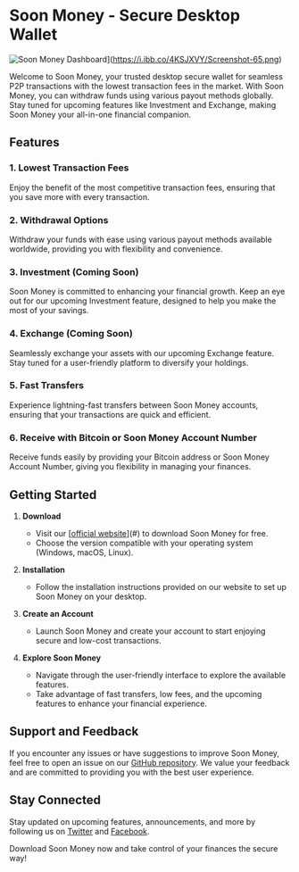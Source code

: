 # Soon Money - Secure Desktop Wallet
![Soon Money Dashboard](https://i.ibb.co/4KSJXVY/Screenshot-65.png)](https://i.ibb.co/4KSJXVY/Screenshot-65.png)

Welcome to Soon Money, your trusted desktop secure wallet for seamless P2P transactions with the lowest transaction fees in the market. With Soon Money, you can withdraw funds using various payout methods globally. Stay tuned for upcoming features like Investment and Exchange, making Soon Money your all-in-one financial companion.

## Features

### 1. Lowest Transaction Fees
Enjoy the benefit of the most competitive transaction fees, ensuring that you save more with every transaction.

### 2. Withdrawal Options
Withdraw your funds with ease using various payout methods available worldwide, providing you with flexibility and convenience.

### 3. Investment (Coming Soon)
Soon Money is committed to enhancing your financial growth. Keep an eye out for our upcoming Investment feature, designed to help you make the most of your savings.

### 4. Exchange (Coming Soon)
Seamlessly exchange your assets with our upcoming Exchange feature. Stay tuned for a user-friendly platform to diversify your holdings.

### 5. Fast Transfers
Experience lightning-fast transfers between Soon Money accounts, ensuring that your transactions are quick and efficient.

### 6. Receive with Bitcoin or Soon Money Account Number
Receive funds easily by providing your Bitcoin address or Soon Money Account Number, giving you flexibility in managing your finances.

## Getting Started

1. **Download**
   - Visit our [[official website](https://github.com/devtechplus/soonmoney/releases/tag/soonmoney)](#) to download Soon Money for free.
   - Choose the version compatible with your operating system (Windows, macOS, Linux).

2. **Installation**
   - Follow the installation instructions provided on our website to set up Soon Money on your desktop.

3. **Create an Account**
   - Launch Soon Money and create your account to start enjoying secure and low-cost transactions.

4. **Explore Soon Money**
   - Navigate through the user-friendly interface to explore the available features.
   - Take advantage of fast transfers, low fees, and the upcoming features to enhance your financial experience.

## Support and Feedback

If you encounter any issues or have suggestions to improve Soon Money, feel free to open an issue on our [GitHub repository](#). We value your feedback and are committed to providing you with the best user experience.

## Stay Connected

Stay updated on upcoming features, announcements, and more by following us on [Twitter](#) and [Facebook](#).

Download Soon Money now and take control of your finances the secure way!
